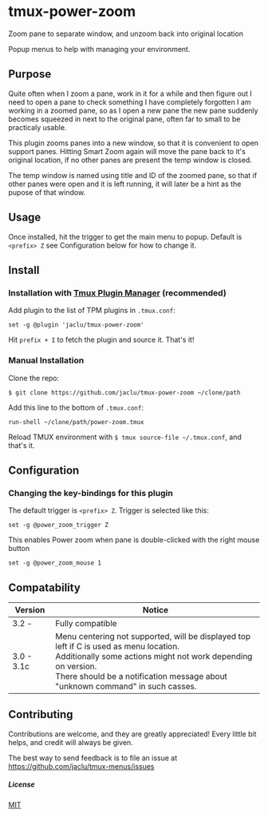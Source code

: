 # tmux-power-zoom

Zoom pane to separate window, and unzoom back into original location

Popup menus to help with managing your environment.

## Purpose

Quite often when I zoom a pane, work in it for a while and then figure out I need to open a pane to check something I have completely forgotten I am working in a zoomed pane, so as I open a new pane the new pane suddenly becomes squeezed in next to the original pane, often far to small to be practicaly usable.

This plugin zooms panes into a new window, so that it is convenient to open support panes. Hitting Smart Zoom again will move the pane back to it's original location, if no other panes are present the temp window is closed. 

The temp window is named using title and ID of the zoomed pane, so that if other panes were open and it is left running, it will later be a hint as the pupose of that window.

## Usage

Once installed, hit the trigger to get the main menu to popup.
Default is ``` <prefix> Z ``` see Configuration below for how to change it.

## Install

### Installation with [Tmux Plugin Manager](https://github.com/tmux-plugins/tpm) (recommended)

Add plugin to the list of TPM plugins in `.tmux.conf`:

    set -g @plugin 'jaclu/tmux-power-zoom'

Hit `prefix + I` to fetch the plugin and source it. That's it!

### Manual Installation

Clone the repo:

    $ git clone https://github.com/jaclu/tmux-power-zoom ~/clone/path

Add this line to the bottom of `.tmux.conf`:

    run-shell ~/clone/path/power-zoom.tmux

Reload TMUX environment with `$ tmux source-file ~/.tmux.conf`, and that's it.

## Configuration

### Changing the key-bindings for this plugin

The default trigger is `<prefix> Z`. Trigger is selected like this:
 
```
set -g @power_zoom_trigger Z
```

This enables Power zoom when pane is double-clicked with the right mouse button

```
set -g @power_zoom_mouse 1
```

## Compatability

| Version| Notice |
| -------| ------------- |
| 3.2 -   | Fully compatible  |
| 3.0 - 3.1c | Menu centering not supported, will be displayed top left if C is used as menu location. <br>Additionally some actions might not work depending on version. <br> There should be a notification message about "unknown command" in such casses. |


## Contributing

Contributions are welcome, and they are greatly appreciated! Every little bit helps, and credit will always be given.

The best way to send feedback is to file an issue at https://github.com/jaclu/tmux-menus/issues


##### License

[MIT](LICENSE.md)
